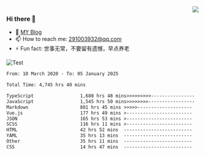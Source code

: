 <img align='right' src='https://github-readme-stats.vercel.app/api?username=niaogege&show_icons=true&theme=radical'/>

### Hi there 👋

- 🌱 [MY Blog](https://bythewayer.com/)
- 📫 How to reach me: 291003932@qq.com
- ⚡ Fun fact:  世事无常，不要留有遗憾，早点养老

![Test](https://github-readme-stats.vercel.app/api/top-langs/?username=niaogege&layout=compact)

<!--START_SECTION:waka-->

```txt
From: 10 March 2020 - To: 05 January 2025

Total Time: 4,745 hrs 40 mins

TypeScript                 1,680 hrs 48 mins>>>>>>>>>----------------   35.42 %
JavaScript                 1,545 hrs 50 mins>>>>>>>>-----------------   32.57 %
Markdown                   881 hrs 45 mins >>>>>--------------------   18.58 %
Vue.js                     177 hrs 49 mins >------------------------   03.75 %
JSON                       165 hrs 53 mins >------------------------   03.50 %
SCSS                       116 hrs 11 mins >------------------------   02.45 %
HTML                       42 hrs 52 mins  -------------------------   00.90 %
YAML                       35 hrs 13 mins  -------------------------   00.74 %
Other                      35 hrs 11 mins  -------------------------   00.74 %
CSS                        14 hrs 47 mins  -------------------------   00.31 %
```

<!--END_SECTION:waka-->
